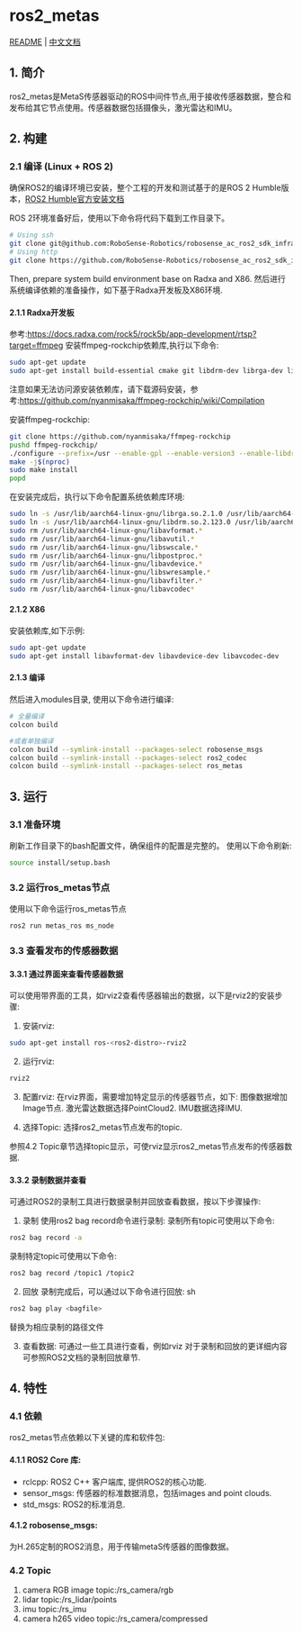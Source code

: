 # ros2_metas

[README](http://10.10.0.20/super_sensor_sdk/ros2_sdk/sdk_infra/-/blob/main/modules/ros_metas/README.md) | [中文文档](http://10.10.0.20/super_sensor_sdk/ros2_sdk/sdk_infra/-/blob/main/modules/ros_metas/README_CN.md)

## 1. 简介

ros2_metas是MetaS传感器驱动的ROS中间件节点,用于接收传感器数据，整合和发布给其它节点使用。传感器数据包括摄像头，激光雷达和IMU。

## 2. 构建

### 2.1 编译 (Linux + ROS 2)

确保ROS2的编译环境已安装，整个工程的开发和测试基于的是ROS 2 Humble版本，[ROS2 Humble官方安装文档](https://docs.ros.org/en/humble/Installation/Ubuntu-Install-Debs.html)

ROS 2环境准备好后，使用以下命令将代码下载到工作目录下。

```bash
# Using ssh
git clone git@github.com:RoboSense-Robotics/robosense_ac_ros2_sdk_infra.git
# Using http
git clone https://github.com/RoboSense-Robotics/robosense_ac_ros2_sdk_infra.git
```
Then, prepare system build environment base on Radxa and X86.
然后进行系统编译依赖的准备操作，如下基于Radxa开发板及X86环境.

#### 2.1.1 Radxa开发板
参考:https://docs.radxa.com/rock5/rock5b/app-development/rtsp?target=ffmpeg
安装ffmpeg-rockchip依赖库,执行以下命令:

```bash
sudo apt-get update
sudo apt-get install build-essential cmake git libdrm-dev librga-dev librockchip-mpp-dev libsdl2*-dev libx264-dev libx265-dev pkg-config
```
注意如果无法访问源安装依赖库，请下载源码安装，参考:https://github.com/nyanmisaka/ffmpeg-rockchip/wiki/Compilation

安装ffmpeg-rockchip:

```bash
git clone https://github.com/nyanmisaka/ffmpeg-rockchip
pushd ffmpeg-rockchip/
./configure --prefix=/usr --enable-gpl --enable-version3 --enable-libdrm --enable-rkmpp --enable-rkrga --enable-libx264 --enable-libx265 --enable-ffplay
make -j$(nproc)
sudo make install
popd
```
在安装完成后，执行以下命令配置系统依赖库环境:

```bash
sudo ln -s /usr/lib/aarch64-linux-gnu/librga.so.2.1.0 /usr/lib/aarch64-linux-gnu/librga.so
sudo ln -s /usr/lib/aarch64-linux-gnu/libdrm.so.2.123.0 /usr/lib/aarch64-linux-gnu/libdrm.so
sudo rm /usr/lib/aarch64-linux-gnu/libavformat.*
sudo rm /usr/lib/aarch64-linux-gnu/libavutil.*
sudo rm /usr/lib/aarch64-linux-gnu/libswscale.*
sudo rm /usr/lib/aarch64-linux-gnu/libpostproc.*
sudo rm /usr/lib/aarch64-linux-gnu/libavdevice.*
sudo rm /usr/lib/aarch64-linux-gnu/libswresample.*
sudo rm /usr/lib/aarch64-linux-gnu/libavfilter.*
sudo rm /usr/lib/aarch64-linux-gnu/libavcodec*
```
#### 2.1.2 X86
安装依赖库,如下示例:
```bash
sudo apt-get update
sudo apt-get install libavformat-dev libavdevice-dev libavcodec-dev
```

#### 2.1.3 编译
然后进入modules目录, 使用以下命令进行编译:

```bash
# 全量编译
colcon build

#或者单独编译
colcon build --symlink-install --packages-select robosense_msgs
colcon build --symlink-install --packages-select ros2_codec
colcon build --symlink-install --packages-select ros_metas
```
## 3. 运行

### 3.1 准备环境

刷新工作目录下的bash配置文件，确保组件的配置是完整的。
使用以下命令刷新:

```bash
source install/setup.bash
```

### 3.2 运行ros_metas节点
使用以下命令运行ros_metas节点

```bash
ros2 run metas_ros ms_node
```
### 3.3 查看发布的传感器数据

#### 3.3.1 通过界面来查看传感器数据

可以使用带界面的工具，如rviz2查看传感器输出的数据，以下是rviz2的安装步骤:

1. 安装rviz:
```bash
sudo apt-get install ros-<ros2-distro>-rviz2
```
2. 运行rviz:
```bash
rviz2
```
3. 配置rviz:
在rviz界面，需要增加特定显示的传感器节点，如下:
图像数据增加Image节点.
激光雷达数据选择PointCloud2.
IMU数据选择IMU.

4. 选择Topic:
选择ros2_metas节点发布的topic.

参照4.2 Topic章节选择topic显示，可使rviz显示ros2_metas节点发布的传感器数据.

#### 3.3.2 录制数据并查看
可通过ROS2的录制工具进行数据录制并回放查看数据，按以下步骤操作:

1. 录制
使用ros2 bag record命令进行录制:
录制所有topic可使用以下命令:
```bash
ros2 bag record -a
```

录制特定topic可使用以下命令:
```bash
ros2 bag record /topic1 /topic2
```
2. 回放
录制完成后，可以通过以下命令进行回放:
sh
```bash
ros2 bag play <bagfile>
```
替换<bagfile>为相应录制的路径文件

3. 查看数据:
可通过一些工具进行查看，例如rviz
对于录制和回放的更详细内容可参照ROS2文档的录制回放章节.


## 4. 特性
### 4.1  依赖
ros2_metas节点依赖以下关键的库和软件包:

#### 4.1.1 ROS2 Core 库:
* rclcpp: ROS2 C++ 客户端库, 提供ROS2的核心功能.
* sensor_msgs: 传感器的标准数据消息，包括images and point clouds.
* std_msgs: ROS2的标准消息.
#### 4.1.2 robosense_msgs:
为H.265定制的ROS2消息，用于传输metaS传感器的图像数据。
### 4.2 Topic 
1. camera RGB image topic:/rs_camera/rgb
2. lidar topic:/rs_lidar/points
3. imu topic:/rs_imu
4. camera h265 video topic:/rs_camera/compressed

